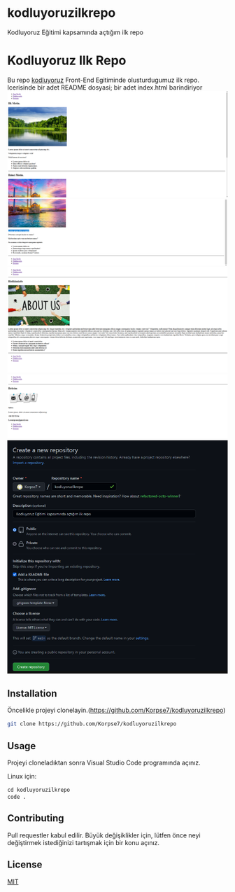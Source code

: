 # kodluyoruzilkrepo
Kodluyoruz Eğitimi kapsamında açtığım ilk repo
# Kodluyoruz Ilk Repo

Bu repo [kodluyoruz](https://app.patika.dev/courses/git/odev1) Front-End Egitiminde olusturdugumuz ilk repo. Icerisinde bir adet README dosyasi; bir adet index.html barindiriyor
![github](images/19.png)
![github](images/20.png)
![github](images/21.png)
![github](images/22v.png)
![github](images/22.png)

## Installation

Öncelikle projeyi clonelayin.(https://github.com/Korpse7/kodluyoruzilkrepo) 


```bash
git clone https://github.com/Korpse7/kodluyoruzilkrepo
```

## Usage

Projeyi cloneladıktan sonra Visual Studio Code programında açınız.

Linux için:
```linux
cd kodluyoruzilkrepo
code .
```

## Contributing
Pull requestler kabul edilir. Büyük değişiklikler için, lütfen önce neyi değiştirmek istediğinizi tartışmak için bir konu açınız.


## License
[MIT](https://choosealicense.com/licenses/mit/)
